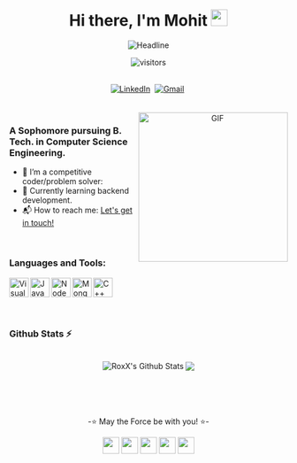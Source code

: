 
<p>
  <h1 align="center"><b>Hi there, I'm Mohit </b><img src="https://raw.githubusercontent.com/MartinHeinz/MartinHeinz/master/wave.gif" width="30px"></b></h1>
</p>
<div align=center>
        <img src="https://readme-typing-svg.herokuapp.com?color=107488&size=32&center=true&vCenter=true&width=600&height=50&lines=Back-End+Developer;Problem+Solver" alt="Headline" />
</div> 


<p align="center">
    <img align="center" alt="visitors" src="https://komarev.com/ghpvc/?username=mohitxroxx" />
</p>

<p align="center">
<br>
<a href="https://www.linkedin.com/in/mohitxroxx/"><img src="https://img.shields.io/badge/linkedin-%230077B5.svg?&style=for-the-badge&logo=linkedin&logoColor=white" alt="LinkedIn" /></a>&nbsp;
<a href="mailto:mohitbiz@outlook.com?subject=Hi%20Mohit"><img src="https://img.shields.io/badge/gmail-%23D14836.svg?&style=for-the-badge&logo=gmail&logoColor=white" alt="Gmail"/></a>&nbsp;
<br>
<br>
<br>

<img align="right" height="270px" alt="GIF" src="https://user-images.githubusercontent.com/74038190/225813708-98b745f2-7d22-48cf-9150-083f1b00d6c9.gif" />

### A Sophomore pursuing B. Tech. in Computer Science Engineering.
- 🔭 I’m a competitive coder/problem solver:
- 🌱 Currently learning backend development.
- 📬 How to reach me: [Let's get in touch!][linkedin]

<br>

### Languages and Tools: 

<img align="left" alt="Visual Studio Code" width="35px" src="https://upload.wikimedia.org/wikipedia/commons/thumb/9/9a/Visual_Studio_Code_1.35_icon.svg/2048px-Visual_Studio_Code_1.35_icon.svg.png" />
<img align="left" alt="JavaScript" width="35px" src="https://miro.medium.com/v2/resize:fit:1052/1*wF-Gv5GJep4Xszk9_zzJng.jpeg" />
<img align="left" alt="NodeJS" width="35px" src="https://miro.medium.com/v2/resize:fit:800/1*bc9pmTiyKR0WNPka2w3e0Q.png" />
<img align="left" alt="MongoDB" width="35px" src="https://miro.medium.com/v2/resize:fit:512/1*doAg1_fMQKWFoub-6gwUiQ.png" />
<img align="left" alt="C++" width="35px" src="https://upload.wikimedia.org/wikipedia/commons/thumb/1/18/ISO_C%2B%2B_Logo.svg/1822px-ISO_C%2B%2B_Logo.svg.png" />
<br>
<br>
<br>
<br>

### Github Stats :zap:
<br>
<div style="display: flex; align-items: flex-end; justify-content: center;">
  <img align="left" src="https://github-readme-stats-git-masterrstaa-rickstaa.vercel.app/api?username=mohitxroxx&&show_icons=true&theme=midnight-purple" alt="RoxX's Github Stats" />
  <img src="https://github-readme-stats.vercel.app/api/top-langs/?username=mohitxroxx&theme=react&hide_border=false&include_all_commits=false&count_private=false&layout=compact"/>
</div>

<br>
<br>
<br>
<br>
<!-- ⭐May the Force be with you⭐ -->
<div align="center">
<!--   <img src="https://upload.wikimedia.org/wikipedia/commons/1/14/Lightsaber%2C_silver_hilt%2C_blue_blade.png" alt="Lightsaber Icon" width="50px"> -->
  <p>-⭐ May the Force be with you! ⭐-</p>
  <div>
    <img src="https://cultofthepartyparrot.com/parrots/hd/githubparrot.gif" width="30" height="30"/>
    <img src="https://cultofthepartyparrot.com/flags/hd/indiaparrot.gif" width="30" height="30"/>
    <img src="https://cultofthepartyparrot.com/parrots/hd/dealwithitnowparrot.gif" width="30" height="30"/>
    <img src="https://cultofthepartyparrot.com/parrots/hd/hypnoparrotlight.gif" width="30" height="30"
    <img src="https://cultofthepartyparrot.com/parrots/hd/illuminatiparrot.gif" width="30" height="30"/>
    <img src="https://cultofthepartyparrot.com/parrots/hd/hypnoparrotdark.gif" width="30" height="30"/>
</div>
</div>








[github]: https://github.com/mohitxroxx
[linkedin]: https://www.linkedin.com/in/mohitxroxx/
